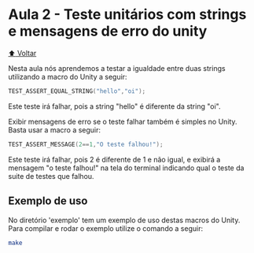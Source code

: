 # Aula 2 - Teste unitários com strings e mensagens de erro do unity

[:arrow_up: Voltar](https://github.com/Geofisicando/C-orientado-a-testes#%C3%ADndice)

Nesta aula nós aprendemos a testar a igualdade entre duas strings utilizando a macro do Unity a seguir:

```c
TEST_ASSERT_EQUAL_STRING("hello","oi");
```

Este teste irá falhar, pois a string "hello" é diferente da string "oi".

Exibir mensagens de erro se o teste falhar também é simples no Unity. Basta usar a macro a seguir:

```c
TEST_ASSERT_MESSAGE(2==1,"O teste falhou!");
```

Este teste irá falhar, pois 2 é diferente de 1 e não igual, e exibirá a mensagem "o teste falhou!" na tela do terminal
indicando qual o teste da suite de testes que falhou.

## Exemplo de uso

No diretório 'exemplo' tem um exemplo de uso destas macros do Unity. Para compilar e rodar o exemplo utilize o comando a
seguir:

```sh
make
```
